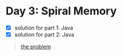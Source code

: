 # Day 3: Spiral Memory

- [x] solution for part 1: Java
- [x] solution for part 2: Java

>[the problem](http://adventofcode.com/2017/day/3)